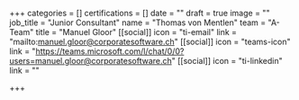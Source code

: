+++
categories = []
certifications = []
date = ""
draft = true
image = ""
job_title = "Junior Consultant"
name = "Thomas von Mentlen"
team = "A-Team"
title = "Manuel Gloor"
[[social]]
icon = "ti-email"
link = "mailto:manuel.gloor@corporatesoftware.ch"
[[social]]
icon = "teams-icon"
link = "https://teams.microsoft.com/l/chat/0/0?users=manuel.gloor@corporatesoftware.ch"
[[social]]
icon = "ti-linkedin"
link = ""

+++
